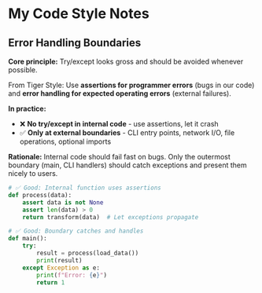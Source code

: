 # My Code Style Notes

## Error Handling Boundaries

**Core principle:** Try/except looks gross and should be avoided whenever possible.

From Tiger Style: Use **assertions for programmer errors** (bugs in our code) and **error handling for expected operating errors** (external failures).

**In practice:**
- ❌ **No try/except in internal code** - use assertions, let it crash
- ✅ **Only at external boundaries** - CLI entry points, network I/O, file operations, optional imports

**Rationale:** Internal code should fail fast on bugs. Only the outermost boundary (main, CLI handlers) should catch exceptions and present them nicely to users.

```python
# ✅ Good: Internal function uses assertions
def process(data):
    assert data is not None
    assert len(data) > 0
    return transform(data)  # Let exceptions propagate

# ✅ Good: Boundary catches and handles
def main():
    try:
        result = process(load_data())
        print(result)
    except Exception as e:
        print(f"Error: {e}")
        return 1
```
